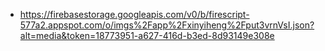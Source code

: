 - https://firebasestorage.googleapis.com/v0/b/firescript-577a2.appspot.com/o/imgs%2Fapp%2Fxinyiheng%2Fput3vrnVsI.json?alt=media&token=18773951-a627-416d-b3ed-8d93149e308e
